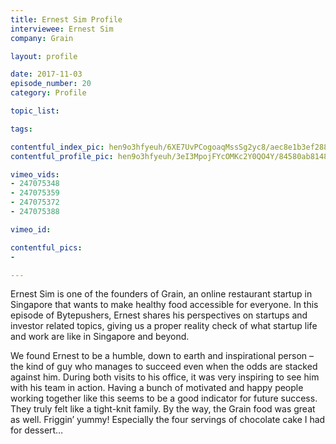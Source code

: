 ```yaml
---
title: Ernest Sim Profile
interviewee: Ernest Sim
company: Grain

layout: profile

date: 2017-11-03
episode_number: 20
category: Profile

topic_list:

tags:

contentful_index_pic: hen9o3hfyeuh/6XE7UvPCogoaqMssSg2yc8/aec8e1b3ef2886481ceb45b009d636fb/Ernest_Sim_Half_Profile.jpg
contentful_profile_pic: hen9o3hfyeuh/3eI3MpojFYcOMKc2Y0QO4Y/84580ab8148abc22468589f24337bbb3/Ernest_Sim_Blue_Frame.png

vimeo_vids:
- 247075348
- 247075359
- 247075372
- 247075388

vimeo_id: 

contentful_pics:
- 

---
```


Ernest Sim is one of the founders of Grain, an online restaurant startup in Singapore that wants to make healthy food accessible for everyone. In this episode of Bytepushers, Ernest shares his perspectives on startups and investor related topics, giving us a proper reality check of what startup life and work are like in Singapore and beyond.

We found Ernest to be a humble, down to earth and inspirational person – the kind of guy who manages to succeed even when the odds are stacked against him. During both visits to his office, it was very inspiring to see him with his team in action. Having a bunch of motivated and happy people working together like this seems to be a good indicator for future success. They truly felt like a tight-knit family. By the way, the Grain food was great as well. Friggin’ yummy! Especially the four servings of chocolate cake I had for dessert…
